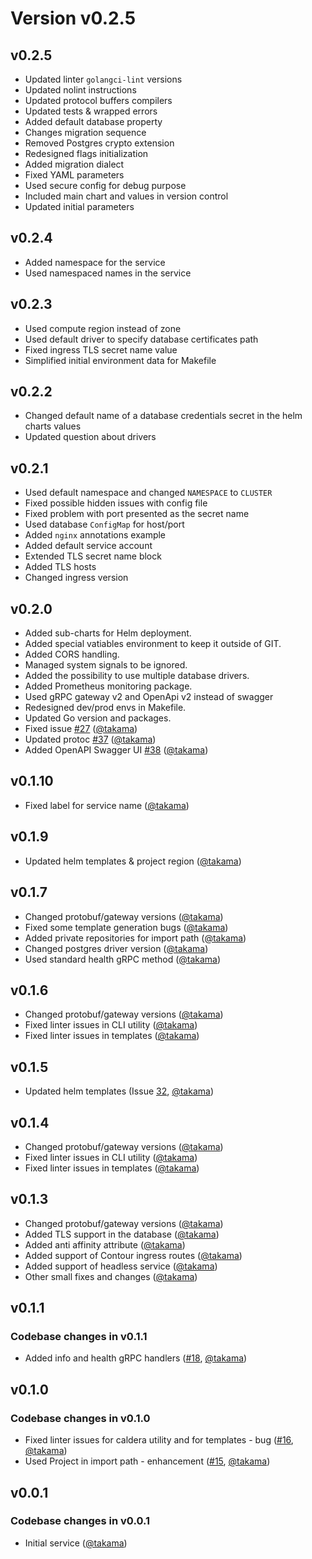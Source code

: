 # Version v0.2.5

## v0.2.5

- Updated linter `golangci-lint` versions
- Updated nolint instructions
- Updated protocol buffers compilers
- Updated tests & wrapped errors
- Added default database property
- Changes migration sequence
- Removed Postgres crypto extension
- Redesigned flags initialization
- Added migration dialect
- Fixed YAML parameters
- Used secure config for debug purpose
- Included main chart and values in version control
- Updated initial parameters

## v0.2.4

- Added namespace for the service
- Used namespaced names in the service

## v0.2.3

- Used compute region instead of zone
- Used default driver to specify database certificates path
- Fixed ingress TLS secret name value
- Simplified initial environment data for Makefile

## v0.2.2

- Changed default name of a database credentials secret in the helm charts values
- Updated question about drivers

## v0.2.1

- Used default namespace and changed `NAMESPACE` to `CLUSTER`
- Fixed possible hidden issues with config file
- Fixed problem with port presented as the secret name
- Used database `ConfigMap` for host/port
- Added `nginx` annotations example
- Added default service account
- Extended TLS secret name block
- Added TLS hosts
- Changed ingress version

## v0.2.0

- Added sub-charts for Helm deployment.
- Added special vatiables environment to keep it outside of GIT.
- Added CORS handling.
- Managed system signals to be ignored.
- Added the possibility to use multiple database drivers.
- Added Prometheus monitoring package.
- Used gRPC gateway v2 and OpenApi v2 instead of swagger
- Redesigned dev/prod envs in Makefile.
- Updated Go version and packages.
- Fixed issue [#27](https://github.com/takama/caldera/issues/27) ([@takama](https://github.com/takama))
- Updated protoc [#37](https://github.com/takama/caldera/issues/37) ([@takama](https://github.com/takama))
- Added OpenAPI Swagger UI [#38](https://github.com/takama/caldera/issues/38) ([@takama](https://github.com/takama))
## v0.1.10

- Fixed label for service name ([@takama](https://github.com/takama))

## v0.1.9

- Updated helm templates & project region ([@takama](https://github.com/takama))

## v0.1.7

- Changed protobuf/gateway versions ([@takama](https://github.com/takama))
- Fixed some template generation bugs ([@takama](https://github.com/takama))
- Added private repositories for import path ([@takama](https://github.com/takama))
- Changed postgres driver version ([@takama](https://github.com/takama))
- Used standard health gRPC method ([@takama](https://github.com/takama))

## v0.1.6

- Changed protobuf/gateway versions ([@takama](https://github.com/takama))
- Fixed linter issues in CLI utility ([@takama](https://github.com/takama))
- Fixed linter issues in templates ([@takama](https://github.com/takama))

## v0.1.5

- Updated helm templates (Issue [32](https://github.com/takama/caldera/issues/32), [@takama](https://github.com/takama))

## v0.1.4

- Changed protobuf/gateway versions ([@takama](https://github.com/takama))
- Fixed linter issues in CLI utility ([@takama](https://github.com/takama))
- Fixed linter issues in templates ([@takama](https://github.com/takama))

## v0.1.3

- Changed protobuf/gateway versions ([@takama](https://github.com/takama))
- Added TLS support in the database ([@takama](https://github.com/takama))
- Added anti affinity attribute ([@takama](https://github.com/takama))
- Added support of Contour ingress routes ([@takama](https://github.com/takama))
- Added support of headless service ([@takama](https://github.com/takama))
- Other small fixes and changes ([@takama](https://github.com/takama))

## v0.1.1

### Codebase changes in v0.1.1

- Added info and health gRPC handlers ([#18](https://github.com/takama/k8sapp/pull/18), [@takama](https://github.com/takama))

## v0.1.0

### Codebase changes in v0.1.0

- Fixed linter issues for caldera utility and for templates - bug ([#16](https://github.com/takama/k8sapp/pull/16), [@takama](https://github.com/takama))
- Used Project in import path - enhancement ([#15](https://github.com/takama/k8sapp/pull/15), [@takama](https://github.com/takama))

## v0.0.1

### Codebase changes in v0.0.1

- Initial service ([@takama](https://github.com/takama))
